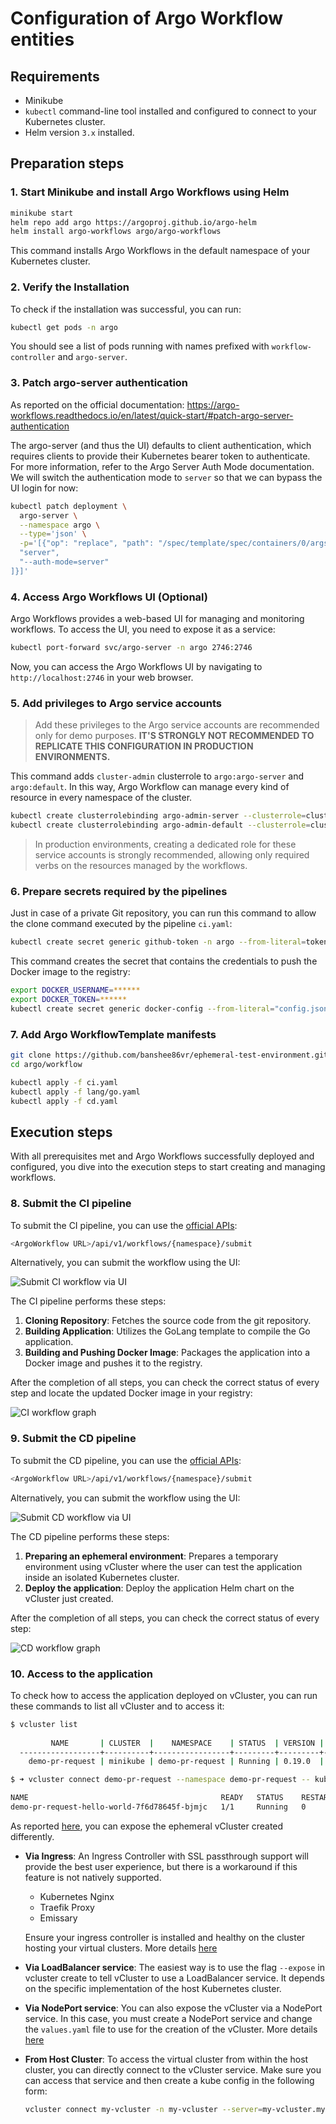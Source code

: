 # Configuration of Argo Workflow entities

## Requirements

- Minikube
- `kubectl` command-line tool installed and configured to connect to your Kubernetes cluster.
- Helm version `3.x` installed.

## Preparation steps

### 1. Start Minikube and install Argo Workflows using Helm

```bash
minikube start
helm repo add argo https://argoproj.github.io/argo-helm
helm install argo-workflows argo/argo-workflows
```

This command installs Argo Workflows in the default namespace of your Kubernetes cluster.

### 2. Verify the Installation

To check if the installation was successful, you can run:

```bash
kubectl get pods -n argo
```

You should see a list of pods running with names prefixed with `workflow-controller` and `argo-server`.

### 3. Patch argo-server authentication

As reported on the official documentation: <https://argo-workflows.readthedocs.io/en/latest/quick-start/#patch-argo-server-authentication>

The argo-server (and thus the UI) defaults to client authentication, which requires clients to provide their Kubernetes bearer token to authenticate. For more information, refer to the Argo Server Auth Mode documentation. We will switch the authentication mode to `server` so that we can bypass the UI login for now:

```bash
kubectl patch deployment \
  argo-server \
  --namespace argo \
  --type='json' \
  -p='[{"op": "replace", "path": "/spec/template/spec/containers/0/args", "value": [
  "server",
  "--auth-mode=server"
]}]'
```

### 4. Access Argo Workflows UI (Optional)

Argo Workflows provides a web-based UI for managing and monitoring workflows. To access the UI, you need to expose it as a service:

```bash
kubectl port-forward svc/argo-server -n argo 2746:2746
```

Now, you can access the Argo Workflows UI by navigating to `http://localhost:2746` in your web browser.

### 5. Add privileges to Argo service accounts

> Add these privileges to the Argo service accounts are recommended only for demo purposes. **IT'S STRONGLY NOT RECOMMENDED TO REPLICATE THIS CONFIGURATION IN PRODUCTION ENVIRONMENTS.**

This command adds `cluster-admin` clusterrole to `argo:argo-server` and `argo:default`. In this way, Argo Workflow can manage every kind of resource in every namespace of the cluster.

```bash
kubectl create clusterrolebinding argo-admin-server --clusterrole=cluster-admin --serviceaccount=argo:argo-server -n argo
kubectl create clusterrolebinding argo-admin-default --clusterrole=cluster-admin --serviceaccount=argo:default -n argo
```

> In production environments, creating a dedicated role for these service accounts is strongly recommended, allowing only required verbs on the resources managed by the workflows.

### 6. Prepare secrets required by the pipelines

Just in case of a private Git repository, you can run this command to allow the clone command executed by the pipeline `ci.yaml`:

```bash
kubectl create secret generic github-token -n argo --from-literal=token=.........
```

This command creates the secret that contains the credentials to push the Docker image to the registry:

```bash
export DOCKER_USERNAME=******
export DOCKER_TOKEN=******
kubectl create secret generic docker-config --from-literal="config.json={\"auths\": {\"https://ghcr.io/\": {\"auth\": \"$(echo -n $DOCKER_USERNAME:$DOCKER_TOKEN|base64)\"}}}"
```

### 7. Add Argo WorkflowTemplate manifests

```bash
git clone https://github.com/banshee86vr/ephemeral-test-environment.git
cd argo/workflow

kubectl apply -f ci.yaml
kubectl apply -f lang/go.yaml
kubectl apply -f cd.yaml
```

## Execution steps

With all prerequisites met and Argo Workflows successfully deployed and configured, you dive into the execution steps to start creating and managing workflows.

### 8. Submit the CI pipeline

To submit the CI pipeline, you can use the [official APIs](https://argo-workflows.readthedocs.io/en/latest/rest-api/):

```bash
<ArgoWorkflow URL>/api/v1/workflows/{namespace}/submit
```

Alternatively, you can submit the workflow using the UI:

![Submit CI workflow via UI](images/1_ci_submit.png)

The CI pipeline performs these steps:

1. **Cloning Repository**: Fetches the source code from the git repository.
2. **Building Application**: Utilizes the GoLang template to compile the Go application.
3. **Building and Pushing Docker Image**: Packages the application into a Docker image and pushes it to the registry.

After the completion of all steps, you can check the correct status of every step and locate the updated Docker image in your registry:

![CI workflow graph](images/2_ci_graph.png)

### 9. Submit the CD pipeline

To submit the CD pipeline, you can use the [official APIs](https://argo-workflows.readthedocs.io/en/latest/rest-api/):

```bash
<ArgoWorkflow URL>/api/v1/workflows/{namespace}/submit
```

Alternatively, you can submit the workflow using the UI:

![Submit CD workflow via UI](images/3_cd_submit.png)

The CD pipeline performs these steps:

1. **Preparing an ephemeral environment**: Prepares a temporary environment using vCluster where the user can test the application inside an isolated Kubernetes cluster.
2. **Deploy the application**: Deploy the application Helm chart on the vCluster just created.

After the completion of all steps, you can check the correct status of every step:

![CD workflow graph](images/4_cd_graph.png)

### 10. Access to the application

To check how to access the application deployed on vCluster, you can run these commands to list all vCluster and to access it:

```bash
$ vcluster list
  
         NAME       | CLUSTER  |    NAMESPACE    | STATUS  | VERSION | CONNECTED |            CREATED            |   AGE   | DISTRO  
  ------------------+----------+-----------------+---------+---------+-----------+-------------------------------+---------+---------
    demo-pr-request | minikube | demo-pr-request | Running | 0.19.0  |           | xxxx-xx-xx xx:xx:xx +0100 CET | 1h8m49s | OSS

$ ➜ vcluster connect demo-pr-request --namespace demo-pr-request -- kubectl get pod -n demo-pr-request

NAME                                           READY   STATUS    RESTARTS   AGE
demo-pr-request-hello-world-7f6d78645f-bjmjc   1/1     Running   0          7s
```

As reported [here](https://www.vcluster.com/docs/using-vclusters/access), you can expose the ephemeral vCluster created differently.

- **Via Ingress**: An Ingress Controller with SSL passthrough support will provide the best user experience, but there is a workaround if this feature is not natively supported.

  - Kubernetes Nginx
  - Traefik Proxy
  - Emissary

  Ensure your ingress controller is installed and healthy on the cluster hosting your virtual clusters. More details [here](https://www.vcluster.com/docs/using-vclusters/access#via-ingress)
- **Via LoadBalancer service**: The easiest way is to use the flag `--expose` in vcluster create to tell vCluster to use a LoadBalancer service. It depends on the specific implementation of the host Kubernetes cluster.
- **Via NodePort service**: You can also expose the vCluster via a NodePort service. In this case, you must create a NodePort service and change the `values.yaml` file to use for the creation of the vCluster. More details [here](https://www.vcluster.com/docs/using-vclusters/access#via-nodeport-service)
- **From Host Cluster**: To access the virtual cluster from within the host cluster, you can directly connect to the vCluster service. Make sure you can access that service and then create a kube config in the following form:
  
  ```bash
  vcluster connect my-vcluster -n my-vcluster --server=my-vcluster.my-vcluster --insecure --update-current=false
  ```
